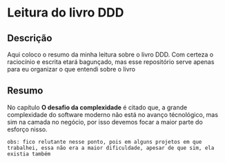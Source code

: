 # Leitura do livro DDD

## Descrição
Aqui coloco o resumo da minha leitura sobre o livro DDD. 
Com certeza o raciocínio e escrita etará bagunçado, mas esse repositório serve apenas para eu organizar o que entendi sobre o livro

## Resumo

No capítulo **O desafio da complexidade** é citado que, a grande complexidade do software moderno não está no avanço técnológico, mas sim na camada no negócio, por isso devemos focar a maior parte do esforço nisso.

``obs: fico relutante nesse ponto, pois em alguns projetos em que trabalhei, essa não era a maior dificuldade, apesar de que sim, ela existia também``
